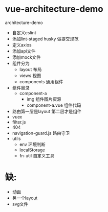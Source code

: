 # vue-architecture-demo
architecture-demo
+ 自定义eslint
+ 添加lint-staged husky 做提交规范
+ 定义axios
+ 添加api文件
+ 添加mock文件
+ 组件分为
    + layout 布局
    + views 视图
    + components 通用组件
+ 组件目录
    + component-a
        + img 组件图片资源
        + component-a.vue 组件代码
+ 路由第一层是layout 第二层才是组件
+ vuex
+ filter.js
+ 404
+ navigation-guard.js 路由守卫
+ utils
    + env 环境判断
    + localStorage
    + fn-util 自定义工具

# 缺:
+ 动画
+ 另一个layout
+ svg文件
